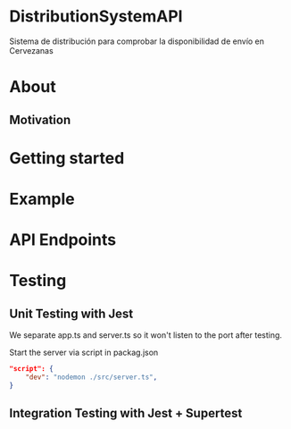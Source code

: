 # DistributionSystemAPI

Sistema de distribución para comprobar la disponibilidad de envío en Cervezanas

# About

## Motivation

# Getting started

# Example

# API Endpoints

# Testing

## Unit Testing with Jest

We separate app.ts and server.ts so it won't listen to the port after testing.

Start the server via script in packag.json

```json
"script": {
    "dev": "nodemon ./src/server.ts",
}
```

## Integration Testing with Jest + Supertest
